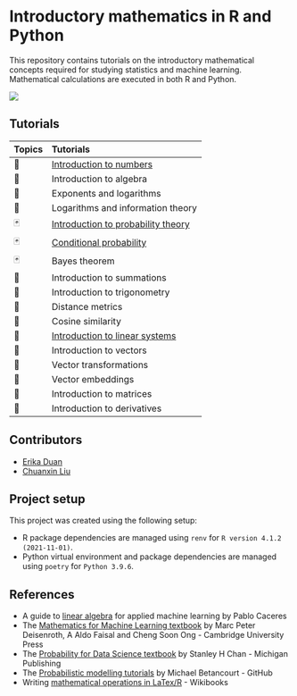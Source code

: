 # Introductory mathematics in R and Python  

This repository contains tutorials on the introductory mathematical concepts required for studying statistics and machine learning.  
Mathematical calculations are executed in both R and Python.   

![](https://github.com/erikaduan/Introductory-maths-in-R-and-Python/blob/master/figures/repo_logo.jpg)

## Tutorials

|Topics|Tutorials|
|:-----|:--------|
|:1234:|[Introduction to numbers](https://github.com/erikaduan/maths_in_r_and_python/blob/master/tutorials/numbers-introduction.md)|
|:1234:|Introduction to algebra|
|:1234:|Exponents and logarithms|
|:1234:|Logarithms and information theory|
|:black_joker:|[Introduction to probability theory](https://github.com/erikaduan/maths_in_r_and_python/blob/master/tutorials/probability-introduction.md)|
|:black_joker:|[Conditional probability](https://github.com/erikaduan/maths_in_r_and_python/blob/master/tutorials/probability-conditional_probability.md)|
|:black_joker:|Bayes theorem|
|:cookie:|Introduction to summations|
|:compass:|Introduction to trigonometry|
|:compass:|Distance metrics|
|:compass:|Cosine similarity|
|:chopsticks:|[Introduction to linear systems](https://github.com/erikaduan/maths_in_r_and_python/blob/master/tutorials/linear_algebra-linear_systems.md)|  
|:chopsticks:|Introduction to vectors|
|:chopsticks:|Vector transformations|
|:chopsticks:|Vector embeddings|
|:department_store:|Introduction to matrices|  
|:roller_coaster:|Introduction to derivatives|  

## Contributors

+ [Erika Duan](https://github.com/erikaduan/)
+ [Chuanxin Liu](https://github.com/codetrainee)

## Project setup   
This project was created using the following setup:    
+ R package dependencies are managed using `renv` for `R version 4.1.2 (2021-11-01)`.    
+ Python virtual environment and package dependencies are managed using `poetry` for `Python 3.9.6`.     

## References

+ A guide to [linear algebra](https://pabloinsente.github.io/intro-linear-algebra) for applied machine learning by Pablo Caceres
+ The [Mathematics for Machine Learning textbook](https://mml-book.github.io/book/mml-book.pdf) by Marc Peter Deisenroth, A Aldo Faisal and Cheng Soon Ong - Cambridge University Press
+ The [Probability for Data Science textbook](https://probability4datascience.com/) by Stanley H Chan - Michigan Publishing
+ The [Probabilistic modelling tutorials](https://betanalpha.github.io/writing/) by Michael Betancourt - GitHub
+ Writing [mathematical operations in LaTex/R](https://en.wikibooks.org/wiki/LaTeX/Mathematics#Fractions_and_Binomials) - Wikibooks
